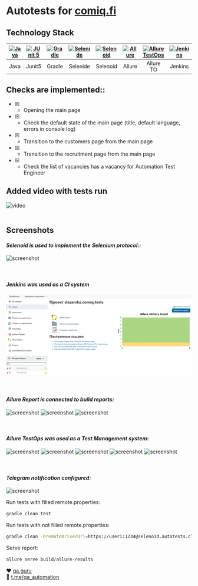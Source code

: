 # Autotests for [comiq.fi](https://comiq.fi/)
## Technology Stack
|  <a href="https://www.jetbrains.com/idea/"><img src="https://starchenkov.pro/qa-guru/img/skills/Java.svg" width="40" height="40"  alt="Java"/></a> |<a href="https://www.jetbrains.com/idea/"><img src="https://starchenkov.pro/qa-guru/img/skills/JUnit5.svg" width="40" height="40"  alt="JUnit 5"/></a> | <a href="https://www.jetbrains.com/idea/"><img src="https://starchenkov.pro/qa-guru/img/skills/Gradle.svg" width="40" height="40"  alt="Gradle"/></a> |<a href="https://www.jetbrains.com/idea/"><img src="https://starchenkov.pro/qa-guru/img/skills/Selenide.svg" width="40" height="40"  alt="Selenide"/></a> | <a href="https://www.jetbrains.com/idea/"><img src="https://starchenkov.pro/qa-guru/img/skills/Selenoid.svg" width="40" height="40"  alt="Selenoid"/></a> | <a href="https://www.jetbrains.com/idea/"><img src="https://starchenkov.pro/qa-guru/img/skills/Allure_Report.svg" width="40" height="40"  alt="Allure"/></a> |<a href="https://www.jetbrains.com/idea/"><img src="https://starchenkov.pro/qa-guru/img/skills/Allure_EE.svg" width="40" height="40"  alt="Allure TestOps"/></a> | <a href="https://www.jetbrains.com/idea/"><img src="https://starchenkov.pro/qa-guru/img/skills/Jenkins.svg" width="40" height="40"  alt="Jenkins"/></a>
| :---------: | :---------: | :---------: | :---------: | :---------: | :---------: | :---------: | :---------: | 
| Java | Junit5 | Gradle | Selenide | Selenoid |  Allure | Allure TO | Jenkins | 

## Checks are implemented::

- [X] - Opening the main page
- [X] - Check the default state of the main page (title, default language, errors in console log)
- [X] - Transition to the customers page from the main page
- [X] - Transition to the recruitment page from the main page
- [X] - Check the list of vacancies has a vacancy for Automation Test Engineer

## Added video with tests run 
![video](images/video_test.gif)
<br><br>
## Screenshots
#### *Selenoid is used to implement the Selenium protocol::*

![screenshot](images/selenoid.png)
<br />
<br />
<br />
#### *Jenkins was used as a CI system*
![image](https://github.com/slazarska/comiq-tests/blob/master/src/test/resources/img/jenkins.png)
<br />
<br />
<br />
#### *Allure Report is connected to build reports:*
![screenshot](images/allure.png)
![screenshot](images/allure_tests.png)
![screenshot](images/allure_atach.png)
<br />
<br />
<br />
#### *Allure TestOps was used as a Test Management system:*
![screenshot](images/allure_TO_resalts.png)
![screenshot](images/allure_TO_cases.png)
![screenshot](images/allure_TO_code.png)
![screenshot](images/allure_TO_manual_vs_auto.png)
![screenshot](images/allure_TO_jenkins.png)
<br />
<br />
<br />
#### *Telegram notification configured:*
![screenshot](images/telegram_notif.png)

Run tests with filled remote.properties:
```bash
gradle clean test
```

Run tests with not filled remote.properties:
```bash
gradle clean -DremoteDriverUrl=https://user1:1234@selenoid.autotests.cloud/wd/hub/ -DvideoStorage=https://selenoid.autotests.cloud/video/ -Dthreads=1 test
```

Serve report:
```bash
allure serve build/allure-results
```

:heart: <a target="_blank" href="https://qa.guru">qa.guru</a><br/>
:blue_heart: <a target="_blank" href="https://t.me/qa_automation">t.me/qa_automation</a>


